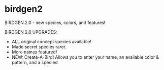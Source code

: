 # birdgen2
BIRDGEN 2.0 - new species, colors, and features!

BIRDGEN 2.0 UPGRADES:
- ALL original concept species available!
- Made secret species rarer.
- More names featured!
- NEW: Create-A-Bird! Allows you to enter your name, an available color & pattern, and a species!
